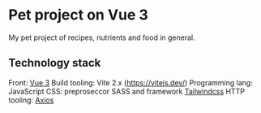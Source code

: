 # Pet project on Vue 3
My pet project of recipes, nutrients and food in general.

## Technology stack
Front: [Vue 3](https://vuejs.org/)
Build tooling: Vite 2.x (https://vitejs.dev/)
Programming lang: JavaScript
CSS: preproseccor SASS and framework [Tailwindcss](https://tailwindcss.com/)
HTTP tooling: [Axios](https://axios-http.com/)
